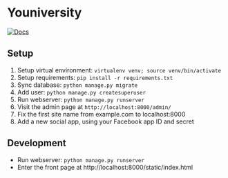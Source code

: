 # Youniversity

[![Docs](http://social.readthedocs.org/en/latest/?badge=latest)](https://social.readthedocs.org)

## Setup

1. Setup virtual environment: `virtualenv venv; source venv/bin/activate`
2. Setup requirements: `pip install -r requirements.txt`
3. Sync database: `python manage.py migrate`
4. Add user: `python manage.py createsuperuser`
5. Run webserver: `python manage.py runserver`
6. Visit the admin page at `http://localhost:8000/admin/`
7. Fix the first site name from example.com to localhost:8000
8. Add a new social app, using your Facebook app ID and secret

## Development

- Run webserver: `python manage.py runserver`
- Enter the front page at http://localhost:8000/static/index.html